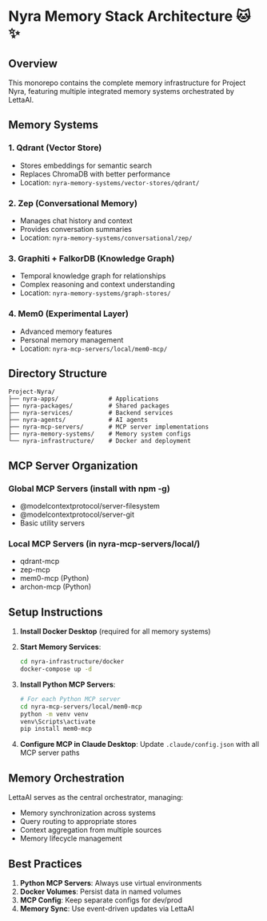 # Nyra Memory Stack Architecture 🐱✨

## Overview
This monorepo contains the complete memory infrastructure for Project Nyra, featuring multiple integrated memory systems orchestrated by LettaAI.

## Memory Systems

### 1. **Qdrant** (Vector Store)
- Stores embeddings for semantic search
- Replaces ChromaDB with better performance
- Location: `nyra-memory-systems/vector-stores/qdrant/`

### 2. **Zep** (Conversational Memory)
- Manages chat history and context
- Provides conversation summaries
- Location: `nyra-memory-systems/conversational/zep/`

### 3. **Graphiti + FalkorDB** (Knowledge Graph)
- Temporal knowledge graph for relationships
- Complex reasoning and context understanding
- Location: `nyra-memory-systems/graph-stores/`

### 4. **Mem0** (Experimental Layer)
- Advanced memory features
- Personal memory management
- Location: `nyra-mcp-servers/local/mem0-mcp/`

## Directory Structure

```
Project-Nyra/
├── nyra-apps/              # Applications
├── nyra-packages/          # Shared packages
├── nyra-services/          # Backend services
├── nyra-agents/            # AI agents
├── nyra-mcp-servers/       # MCP server implementations
├── nyra-memory-systems/    # Memory system configs
└── nyra-infrastructure/    # Docker and deployment
```

## MCP Server Organization

### Global MCP Servers (install with npm -g)
- @modelcontextprotocol/server-filesystem
- @modelcontextprotocol/server-git
- Basic utility servers

### Local MCP Servers (in nyra-mcp-servers/local/)
- qdrant-mcp
- zep-mcp
- mem0-mcp (Python)
- archon-mcp (Python)

## Setup Instructions

1. **Install Docker Desktop** (required for all memory systems)

2. **Start Memory Services**:
   ```bash
   cd nyra-infrastructure/docker
   docker-compose up -d
   ```

3. **Install Python MCP Servers**:
   ```bash
   # For each Python MCP server
   cd nyra-mcp-servers/local/mem0-mcp
   python -m venv venv
   venv\Scripts\activate
   pip install mem0-mcp
   ```

4. **Configure MCP in Claude Desktop**:
   Update `.claude/config.json` with all MCP server paths

## Memory Orchestration

LettaAI serves as the central orchestrator, managing:
- Memory synchronization across systems
- Query routing to appropriate stores
- Context aggregation from multiple sources
- Memory lifecycle management

## Best Practices

1. **Python MCP Servers**: Always use virtual environments
2. **Docker Volumes**: Persist data in named volumes
3. **MCP Config**: Keep separate configs for dev/prod
4. **Memory Sync**: Use event-driven updates via LettaAI